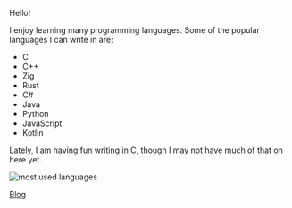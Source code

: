 Hello!

I enjoy learning many programming languages. Some of the popular languages I can write
    in are:

* C
* C++
* Zig
* Rust
* C#
* Java
* Python
* JavaScript
* Kotlin

Lately, I am having fun writing in C, though I may not have much of that on here yet.

![most used languages](https://github-readme-stats.vercel.app/api/top-langs/?username=regenerativep&layout=compact&hide=javascript&theme=dracula)

[Blog](https://regenerativep.github.io/regenerativep/)
